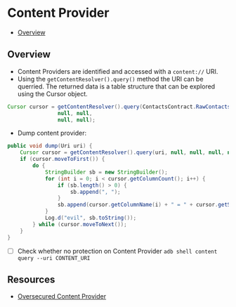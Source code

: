 # Content Provider
- [Overview](#overview)


## Overview
- Content Providers are identified and accessed with a `content://` URI. 
- Using the `getContentResolver().query()` method the URI can be querried. The returned data is a table structure that can be explored using the Cursor object.
```java
Cursor cursor = getContentResolver().query(ContactsContract.RawContacts.CONTENT_URI,
                null, null,
                null, null);
```

- Dump content provider:
```java
public void dump(Uri uri) {
    Cursor cursor = getContentResolver().query(uri, null, null, null, null);
    if (cursor.moveToFirst()) {
        do {
            StringBuilder sb = new StringBuilder();
            for (int i = 0; i < cursor.getColumnCount(); i++) {
                if (sb.length() > 0) {
                    sb.append(", ");
                }
                sb.append(cursor.getColumnName(i) + " = " + cursor.getString(i));
            }
            Log.d("evil", sb.toString());
        } while (cursor.moveToNext());
    }
}
```



- [ ] Check whether no protection on Content Provider `adb shell content query --uri CONTENT_URI`


## Resources
- [Oversecured Content Provider](https://blog.oversecured.com/Gaining-access-to-arbitrary-Content-Providers)